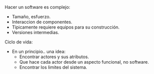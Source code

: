 Hacer un software es complejo:
- Tamaño, esfuerzo.
- Interaccion de componentes.
- Típicamente requiere equipos para su construcción.
- Versiones intermedias.

Ciclo de vida:
- En un principio.. una idea:
	- Encontrar actores y sus atributos.
	- Que hace cada actor desde un aspecto funcional, no software.
	- Encontrar los limites del sistema.